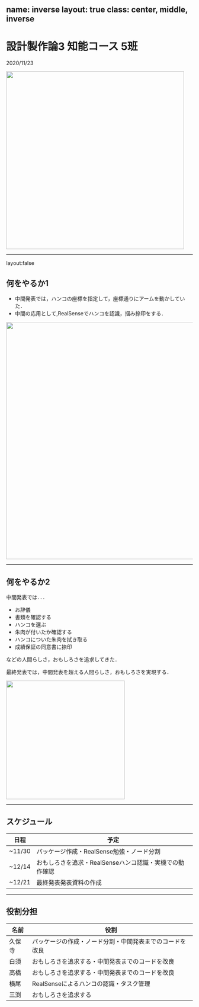 name: inverse
layout: true
class: center, middle, inverse
---
# 設計製作論3 知能コース 5班
2020/11/23

<img src="https://user-images.githubusercontent.com/53966390/99927589-30f40500-2d89-11eb-9776-83326d2bec44.png" width="480px">

---
layout:false

##  何をやるか1
- 中間発表では，ハンコの座標を指定して，座標通りにアームを動かしていた．
- 中間の応用として,RealSenseでハンコを認識，掴み捺印をする．
<img src="https://user-images.githubusercontent.com/53966271/99927030-2b95bb00-2d87-11eb-877e-674b6884ed67.png" width="640px">

---
## 何をやるか2
中間発表では．．．
- お辞儀
- 書類を確認する
- ハンコを選ぶ
- 朱肉が付いたか確認する
- ハンコについた朱肉を拭き取る
- 成績保証の同意書に捺印

などの人間らしさ，おもしろさを追求してきた．

最終発表では，中間発表を超える人間らしさ，おもしろさを実現する．

<img src="https://user-images.githubusercontent.com/53966390/98889012-78060e80-24dc-11eb-8049-21da81ebe235.png" width="320px">

---

##  スケジュール

|日程|予定|
|----|----|
|~11/30|パッケージ作成・RealSense勉強・ノード分割|
|~12/14|おもしろさを追求・RealSenseハンコ認識・実機での動作確認|
|~12/21|最終発表発表資料の作成|

---
## 役割分担

|名前|役割|
|----|----|
|久保寺|パッケージの作成・ノード分割・中間発表までのコードを改良|
|白須|おもしろさを追求する・中間発表までのコードを改良|
|高橋|おもしろさを追求する・中間発表までのコードを改良|
|横尾|RealSenseによるハンコの認識・タスク管理|
|三渕|おもしろさを追求する|

